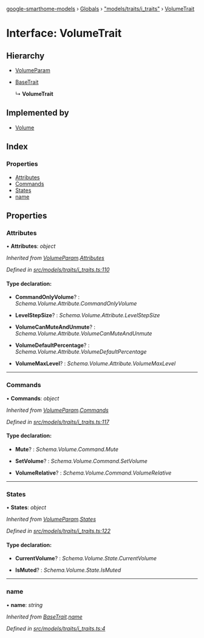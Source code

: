 [google-smarthome-models](../README.md) › [Globals](../globals.md) › ["models/traits/i_traits"](../modules/_models_traits_i_traits_.md) › [VolumeTrait](_models_traits_i_traits_.volumetrait.md)

# Interface: VolumeTrait

## Hierarchy

* [VolumeParam](_models_traits_i_traits_.volumeparam.md)

* [BaseTrait](_models_traits_i_traits_.basetrait.md)

  ↳ **VolumeTrait**

## Implemented by

* [Volume](../classes/_models_traits_volume_volume_.volume.md)

## Index

### Properties

* [Attributes](_models_traits_i_traits_.volumetrait.md#attributes)
* [Commands](_models_traits_i_traits_.volumetrait.md#commands)
* [States](_models_traits_i_traits_.volumetrait.md#states)
* [name](_models_traits_i_traits_.volumetrait.md#name)

## Properties

###  Attributes

• **Attributes**: *object*

*Inherited from [VolumeParam](_models_traits_i_traits_.volumeparam.md).[Attributes](_models_traits_i_traits_.volumeparam.md#attributes)*

*Defined in [src/models/traits/i_traits.ts:110](https://github.com/galactic1969/google-smarthome-models/blob/633871f/src/models/traits/i_traits.ts#L110)*

#### Type declaration:

* **CommandOnlyVolume**? : *Schema.Volume.Attribute.CommandOnlyVolume*

* **LevelStepSize**? : *Schema.Volume.Attribute.LevelStepSize*

* **VolumeCanMuteAndUnmute**? : *Schema.Volume.Attribute.VolumeCanMuteAndUnmute*

* **VolumeDefaultPercentage**? : *Schema.Volume.Attribute.VolumeDefaultPercentage*

* **VolumeMaxLevel**? : *Schema.Volume.Attribute.VolumeMaxLevel*

___

###  Commands

• **Commands**: *object*

*Inherited from [VolumeParam](_models_traits_i_traits_.volumeparam.md).[Commands](_models_traits_i_traits_.volumeparam.md#commands)*

*Defined in [src/models/traits/i_traits.ts:117](https://github.com/galactic1969/google-smarthome-models/blob/633871f/src/models/traits/i_traits.ts#L117)*

#### Type declaration:

* **Mute**? : *Schema.Volume.Command.Mute*

* **SetVolume**? : *Schema.Volume.Command.SetVolume*

* **VolumeRelative**? : *Schema.Volume.Command.VolumeRelative*

___

###  States

• **States**: *object*

*Inherited from [VolumeParam](_models_traits_i_traits_.volumeparam.md).[States](_models_traits_i_traits_.volumeparam.md#states)*

*Defined in [src/models/traits/i_traits.ts:122](https://github.com/galactic1969/google-smarthome-models/blob/633871f/src/models/traits/i_traits.ts#L122)*

#### Type declaration:

* **CurrentVolume**? : *Schema.Volume.State.CurrentVolume*

* **IsMuted**? : *Schema.Volume.State.IsMuted*

___

###  name

• **name**: *string*

*Inherited from [BaseTrait](_models_traits_i_traits_.basetrait.md).[name](_models_traits_i_traits_.basetrait.md#name)*

*Defined in [src/models/traits/i_traits.ts:4](https://github.com/galactic1969/google-smarthome-models/blob/633871f/src/models/traits/i_traits.ts#L4)*
